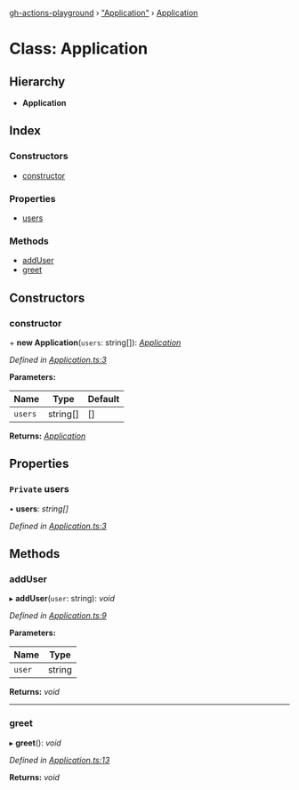 [gh-actions-playground](../globals.md) › ["Application"](../modules/_application_.md) › [Application](_application_.application.md)

# Class: Application

## Hierarchy

* **Application**

## Index

### Constructors

* [constructor](_application_.application.md#constructor)

### Properties

* [users](_application_.application.md#private-users)

### Methods

* [addUser](_application_.application.md#adduser)
* [greet](_application_.application.md#greet)

## Constructors

###  constructor

\+ **new Application**(`users`: string[]): *[Application](_application_.application.md)*

*Defined in [Application.ts:3](https://github.com/Xisabla/gh-actions-playground/blob/a44794c/src/Application.ts#L3)*

**Parameters:**

Name | Type | Default |
------ | ------ | ------ |
`users` | string[] | [] |

**Returns:** *[Application](_application_.application.md)*

## Properties

### `Private` users

• **users**: *string[]*

*Defined in [Application.ts:3](https://github.com/Xisabla/gh-actions-playground/blob/a44794c/src/Application.ts#L3)*

## Methods

###  addUser

▸ **addUser**(`user`: string): *void*

*Defined in [Application.ts:9](https://github.com/Xisabla/gh-actions-playground/blob/a44794c/src/Application.ts#L9)*

**Parameters:**

Name | Type |
------ | ------ |
`user` | string |

**Returns:** *void*

___

###  greet

▸ **greet**(): *void*

*Defined in [Application.ts:13](https://github.com/Xisabla/gh-actions-playground/blob/a44794c/src/Application.ts#L13)*

**Returns:** *void*
